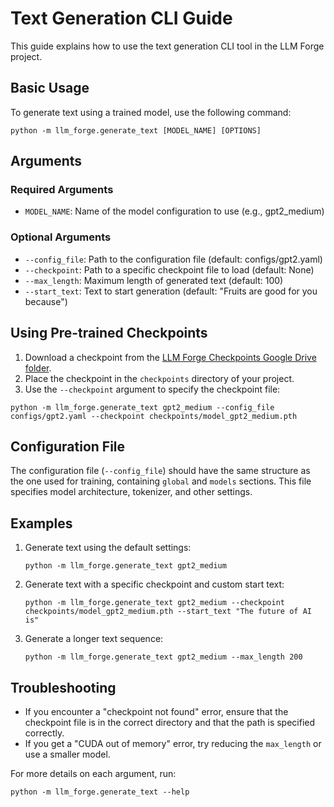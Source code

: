 # Text Generation CLI Guide

This guide explains how to use the text generation CLI tool in the LLM Forge project.

## Basic Usage

To generate text using a trained model, use the following command:

```
python -m llm_forge.generate_text [MODEL_NAME] [OPTIONS]
```

## Arguments

### Required Arguments

- `MODEL_NAME`: Name of the model configuration to use (e.g., gpt2_medium)

### Optional Arguments

- `--config_file`: Path to the configuration file (default: configs/gpt2.yaml)
- `--checkpoint`: Path to a specific checkpoint file to load (default: None)
- `--max_length`: Maximum length of generated text (default: 100)
- `--start_text`: Text to start generation (default: "Fruits are good for you because")

## Using Pre-trained Checkpoints

1. Download a checkpoint from the [LLM Forge Checkpoints Google Drive folder](https://drive.google.com/drive/folders/1qFAAdg4SYwNkT-jHdES46OVJRHpYvry8?usp=sharing).
2. Place the checkpoint in the `checkpoints` directory of your project.
3. Use the `--checkpoint` argument to specify the checkpoint file:

```
python -m llm_forge.generate_text gpt2_medium --config_file configs/gpt2.yaml --checkpoint checkpoints/model_gpt2_medium.pth
```

## Configuration File

The configuration file (`--config_file`) should have the same structure as the one used for training, containing `global` and `models` sections. This file specifies model architecture, tokenizer, and other settings.

## Examples

1. Generate text using the default settings:
   ```
   python -m llm_forge.generate_text gpt2_medium
   ```

2. Generate text with a specific checkpoint and custom start text:
   ```
   python -m llm_forge.generate_text gpt2_medium --checkpoint checkpoints/model_gpt2_medium.pth --start_text "The future of AI is"
   ```

3. Generate a longer text sequence:
   ```
   python -m llm_forge.generate_text gpt2_medium --max_length 200
   ```

## Troubleshooting

- If you encounter a "checkpoint not found" error, ensure that the checkpoint file is in the correct directory and that the path is specified correctly.
- If you get a "CUDA out of memory" error, try reducing the `max_length` or use a smaller model.

For more details on each argument, run:

```
python -m llm_forge.generate_text --help
```
